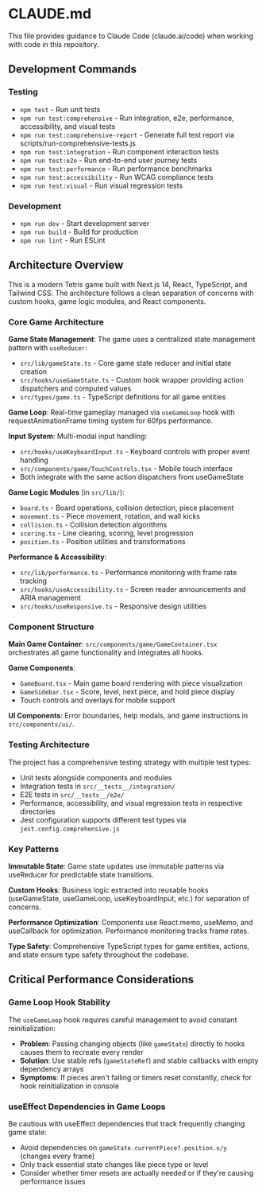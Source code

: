 # CLAUDE.md

This file provides guidance to Claude Code (claude.ai/code) when working with code in this repository.

## Development Commands

### Testing
- `npm test` - Run unit tests
- `npm run test:comprehensive` - Run integration, e2e, performance, accessibility, and visual tests
- `npm run test:comprehensive-report` - Generate full test report via scripts/run-comprehensive-tests.js
- `npm run test:integration` - Run component interaction tests
- `npm run test:e2e` - Run end-to-end user journey tests
- `npm run test:performance` - Run performance benchmarks
- `npm run test:accessibility` - Run WCAG compliance tests
- `npm run test:visual` - Run visual regression tests

### Development
- `npm run dev` - Start development server
- `npm run build` - Build for production
- `npm run lint` - Run ESLint

## Architecture Overview

This is a modern Tetris game built with Next.js 14, React, TypeScript, and Tailwind CSS. The architecture follows a clean separation of concerns with custom hooks, game logic modules, and React components.

### Core Game Architecture

**Game State Management**: The game uses a centralized state management pattern with `useReducer`:
- `src/lib/gameState.ts` - Core game state reducer and initial state creation
- `src/hooks/useGameState.ts` - Custom hook wrapper providing action dispatchers and computed values
- `src/types/game.ts` - TypeScript definitions for all game entities

**Game Loop**: Real-time gameplay managed via `useGameLoop` hook with requestAnimationFrame timing system for 60fps performance.

**Input System**: Multi-modal input handling:
- `src/hooks/useKeyboardInput.ts` - Keyboard controls with proper event handling
- `src/components/game/TouchControls.tsx` - Mobile touch interface
- Both integrate with the same action dispatchers from useGameState

**Game Logic Modules** (in `src/lib/`):
- `board.ts` - Board operations, collision detection, piece placement
- `movement.ts` - Piece movement, rotation, and wall kicks
- `collision.ts` - Collision detection algorithms
- `scoring.ts` - Line clearing, scoring, level progression
- `position.ts` - Position utilities and transformations

**Performance & Accessibility**:
- `src/lib/performance.ts` - Performance monitoring with frame rate tracking
- `src/hooks/useAccessibility.ts` - Screen reader announcements and ARIA management
- `src/hooks/useResponsive.ts` - Responsive design utilities

### Component Structure

**Main Game Container**: `src/components/game/GameContainer.tsx` orchestrates all game functionality and integrates all hooks.

**Game Components**:
- `GameBoard.tsx` - Main game board rendering with piece visualization
- `GameSidebar.tsx` - Score, level, next piece, and hold piece display
- Touch controls and overlays for mobile support

**UI Components**: Error boundaries, help modals, and game instructions in `src/components/ui/`.

### Testing Architecture

The project has a comprehensive testing strategy with multiple test types:
- Unit tests alongside components and modules
- Integration tests in `src/__tests__/integration/`
- E2E tests in `src/__tests__/e2e/`
- Performance, accessibility, and visual regression tests in respective directories
- Jest configuration supports different test types via `jest.config.comprehensive.js`

### Key Patterns

**Immutable State**: Game state updates use immutable patterns via useReducer for predictable state transitions.

**Custom Hooks**: Business logic extracted into reusable hooks (useGameState, useGameLoop, useKeyboardInput, etc.) for separation of concerns.

**Performance Optimization**: Components use React.memo, useMemo, and useCallback for optimization. Performance monitoring tracks frame rates.

**Type Safety**: Comprehensive TypeScript types for game entities, actions, and state ensure type safety throughout the codebase.

## Critical Performance Considerations

### Game Loop Hook Stability
The `useGameLoop` hook requires careful management to avoid constant reinitialization:

- **Problem**: Passing changing objects (like `gameState`) directly to hooks causes them to recreate every render
- **Solution**: Use stable refs (`gameStateRef`) and stable callbacks with empty dependency arrays
- **Symptoms**: If pieces aren't falling or timers reset constantly, check for hook reinitialization in console

### useEffect Dependencies in Game Loops
Be cautious with useEffect dependencies that track frequently changing game state:

- Avoid dependencies on `gameState.currentPiece?.position.x/y` (changes every frame)
- Only track essential state changes like piece type or level
- Consider whether timer resets are actually needed or if they're causing performance issues